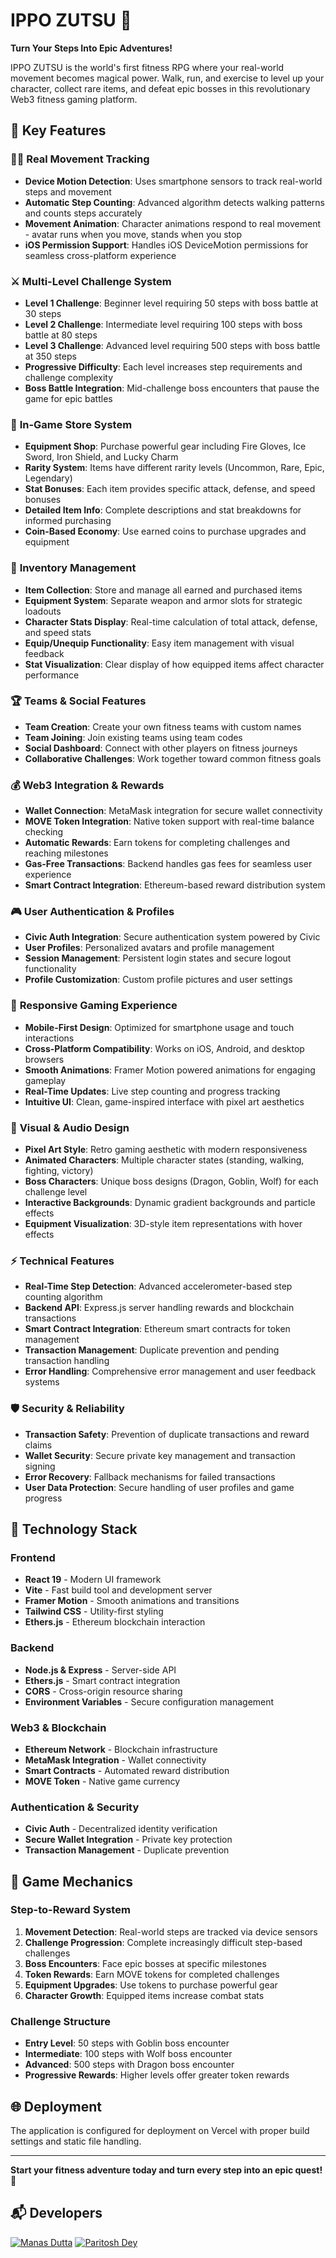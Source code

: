 # IPPO ZUTSU 🥊

**Turn Your Steps Into Epic Adventures!**

IPPO ZUTSU is the world's first fitness RPG where your real-world movement becomes magical power. Walk, run, and exercise to level up your character, collect rare items, and defeat epic bosses in this revolutionary Web3 fitness gaming platform.

## 🌟 Key Features

### 🚶‍♂️ **Real Movement Tracking**
- **Device Motion Detection**: Uses smartphone sensors to track real-world steps and movement
- **Automatic Step Counting**: Advanced algorithm detects walking patterns and counts steps accurately
- **Movement Animation**: Character animations respond to real movement - avatar runs when you move, stands when you stop
- **iOS Permission Support**: Handles iOS DeviceMotion permissions for seamless cross-platform experience

### ⚔️ **Multi-Level Challenge System**
- **Level 1 Challenge**: Beginner level requiring 50 steps with boss battle at 30 steps
- **Level 2 Challenge**: Intermediate level requiring 100 steps with boss battle at 80 steps  
- **Level 3 Challenge**: Advanced level requiring 500 steps with boss battle at 350 steps
- **Progressive Difficulty**: Each level increases step requirements and challenge complexity
- **Boss Battle Integration**: Mid-challenge boss encounters that pause the game for epic battles

### 🏪 **In-Game Store System**
- **Equipment Shop**: Purchase powerful gear including Fire Gloves, Ice Sword, Iron Shield, and Lucky Charm
- **Rarity System**: Items have different rarity levels (Uncommon, Rare, Epic, Legendary)
- **Stat Bonuses**: Each item provides specific attack, defense, and speed bonuses
- **Detailed Item Info**: Complete descriptions and stat breakdowns for informed purchasing
- **Coin-Based Economy**: Use earned coins to purchase upgrades and equipment

### 🎒 **Inventory Management**
- **Item Collection**: Store and manage all earned and purchased items
- **Equipment System**: Separate weapon and armor slots for strategic loadouts
- **Character Stats Display**: Real-time calculation of total attack, defense, and speed stats
- **Equip/Unequip Functionality**: Easy item management with visual feedback
- **Stat Visualization**: Clear display of how equipped items affect character performance

### 🏆 **Teams & Social Features**
- **Team Creation**: Create your own fitness teams with custom names
- **Team Joining**: Join existing teams using team codes
- **Social Dashboard**: Connect with other players on fitness journeys
- **Collaborative Challenges**: Work together toward common fitness goals

### 💰 **Web3 Integration & Rewards**
- **Wallet Connection**: MetaMask integration for secure wallet connectivity
- **MOVE Token Integration**: Native token support with real-time balance checking
- **Automatic Rewards**: Earn tokens for completing challenges and reaching milestones
- **Gas-Free Transactions**: Backend handles gas fees for seamless user experience
- **Smart Contract Integration**: Ethereum-based reward distribution system

### 🎮 **User Authentication & Profiles**
- **Civic Auth Integration**: Secure authentication system powered by Civic
- **User Profiles**: Personalized avatars and profile management
- **Session Management**: Persistent login states and secure logout functionality
- **Profile Customization**: Custom profile pictures and user settings

### 📱 **Responsive Gaming Experience**
- **Mobile-First Design**: Optimized for smartphone usage and touch interactions
- **Cross-Platform Compatibility**: Works on iOS, Android, and desktop browsers
- **Smooth Animations**: Framer Motion powered animations for engaging gameplay
- **Real-Time Updates**: Live step counting and progress tracking
- **Intuitive UI**: Clean, game-inspired interface with pixel art aesthetics

### 🎨 **Visual & Audio Design**
- **Pixel Art Style**: Retro gaming aesthetic with modern responsiveness
- **Animated Characters**: Multiple character states (standing, walking, fighting, victory)
- **Boss Characters**: Unique boss designs (Dragon, Goblin, Wolf) for each challenge level
- **Interactive Backgrounds**: Dynamic gradient backgrounds and particle effects
- **Equipment Visualization**: 3D-style item representations with hover effects

### ⚡ **Technical Features**
- **Real-Time Step Detection**: Advanced accelerometer-based step counting algorithm
- **Backend API**: Express.js server handling rewards and blockchain transactions
- **Smart Contract Integration**: Ethereum smart contracts for token management
- **Transaction Management**: Duplicate prevention and pending transaction handling
- **Error Handling**: Comprehensive error management and user feedback systems

### 🛡️ **Security & Reliability**
- **Transaction Safety**: Prevention of duplicate transactions and reward claims
- **Wallet Security**: Secure private key management and transaction signing
- **Error Recovery**: Fallback mechanisms for failed transactions
- **User Data Protection**: Secure handling of user profiles and game progress

## 🚀 Technology Stack

### Frontend
- **React 19** - Modern UI framework
- **Vite** - Fast build tool and development server
- **Framer Motion** - Smooth animations and transitions
- **Tailwind CSS** - Utility-first styling
- **Ethers.js** - Ethereum blockchain interaction

### Backend
- **Node.js & Express** - Server-side API
- **Ethers.js** - Smart contract integration
- **CORS** - Cross-origin resource sharing
- **Environment Variables** - Secure configuration management

### Web3 & Blockchain
- **Ethereum Network** - Blockchain infrastructure
- **MetaMask Integration** - Wallet connectivity
- **Smart Contracts** - Automated reward distribution
- **MOVE Token** - Native game currency

### Authentication & Security
- **Civic Auth** - Decentralized identity verification
- **Secure Wallet Integration** - Private key protection
- **Transaction Management** - Duplicate prevention

## 🎯 Game Mechanics

### Step-to-Reward System
1. **Movement Detection**: Real-world steps are tracked via device sensors
2. **Challenge Progression**: Complete increasingly difficult step-based challenges
3. **Boss Encounters**: Face epic bosses at specific milestones
4. **Token Rewards**: Earn MOVE tokens for completed challenges
5. **Equipment Upgrades**: Use tokens to purchase powerful gear
6. **Character Growth**: Equipped items increase combat stats

### Challenge Structure
- **Entry Level**: 50 steps with Goblin boss encounter
- **Intermediate**: 100 steps with Wolf boss encounter  
- **Advanced**: 500 steps with Dragon boss encounter
- **Progressive Rewards**: Higher levels offer greater token rewards

## 🌐 Deployment

The application is configured for deployment on Vercel with proper build settings and static file handling.

---

**Start your fitness adventure today and turn every step into an epic quest!** 🚀



## 📬 Developers

[![Manas Dutta](https://avatars.githubusercontent.com/u/122201926?size=50)](https://github.com/manasdutta04 "Manas on GitHub") [![Paritosh Dey](https://avatars.githubusercontent.com/u/140790221?size=50)](https://github.com/paritoshdey-dev "Paritosh on GitHub")